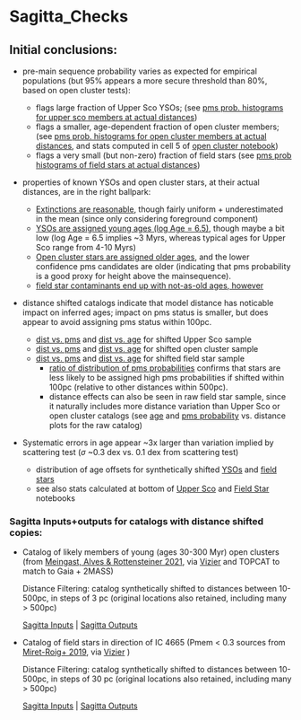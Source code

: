 # Sagitta_Checks

## Initial conclusions: ##

- pre-main sequence probability varies as expected for empirical
populations (but 95% appears a more secure threshold than 80%, based
on open cluster tests):
    - flags large fraction of Upper Sco YSOs; (see
      [pms prob. histograms for upper sco members at actual distances](https://github.com/kevincovey/Sagitta_Checks/blob/main/plots/compareUpperScoProbs.png))
    - flags a smaller, age-dependent fraction of open cluster members;
      (see
      [pms prob. histograms for open cluster members at actual distances](https://github.com/kevincovey/Sagitta_Checks/blob/main/plots/CoronaeProbs.png),
      and stats computed in cell 5 of [open cluster notebook](https://github.com/kevincovey/Sagitta_Checks/blob/main/notebooks/ShiftOlderClusters.ipynb))
	- flags a very small (but non-zero) fraction of field stars (see
      [pms prob histograms of field stars at actual distances](https://github.com/kevincovey/Sagitta_Checks/blob/main/plots/DANCeProbs.png))

- properties of known YSOs and open cluster stars, at their actual distances, are in the
right ballpark:
    - [Extinctions are reasonable](https://github.com/kevincovey/Sagitta_Checks/blob/main/plots/compareAv.png), though fairly uniform + underestimated in the mean (since only considering foreground component)
    - [YSOs are assigned young ages (log Age = 6.5)](https://github.com/kevincovey/Sagitta_Checks/blob/main/plots/compareUpperScoAges.png), though maybe a bit low (log Age = 6.5 implies ~3 Myrs, whereas typical ages for Upper Sco range from 4-10 Myrs)
    - [Open cluster stars are assigned older ages](https://github.com/kevincovey/Sagitta_Checks/blob/main/plots/CoronaeAges.png),
and the lower confidence pms candidates are older (indicating that pms probability is a good proxy for height above the mainsequence). 
    - [field star contaminants end up with not-as-old ages, however](https://github.com/kevincovey/Sagitta_Checks/blob/main/plots/DANCeAges.png)

- distance shifted catalogs indicate that model distance has noticable impact on inferred ages; impact on pms status is smaller, but does appear to avoid assigning pms status within 100pc.
   - [dist vs. pms](https://github.com/kevincovey/Sagitta_Checks/blob/main/plots/LongerUpperScoDistPMS.png) and [dist vs. age](https://github.com/kevincovey/Sagitta_Checks/blob/main/plots/LongerUpperScoDistAge.png) for shifted Upper Sco sample
   - [dist vs. pms](https://github.com/kevincovey/Sagitta_Checks/blob/main/plots/CoronaeDistPMS.png) and [dist vs. age](https://github.com/kevincovey/Sagitta_Checks/blob/main/plots/CoronaeDistAge.png) for shifted open cluster sample
   - [dist vs. pms](https://github.com/kevincovey/Sagitta_Checks/blob/main/plots/ShiftedDANCeDistPMS.png) and [dist vs. age](https://github.com/kevincovey/Sagitta_Checks/blob/main/plots/ShiftedDANCeDistAge.png) for shifted field star sample
       - [ratio of distribution of pms probabilities](https://github.com/kevincovey/Sagitta_Checks/blob/main/plots/ShiftedDANCePMSHistRatio.png) confirms that stars are less likely to be assigned high pms probabilities if shifted within 100pc (relative to other distances within 500pc). 
       - distance effects can also be seen in raw field star sample,
         since it naturally includes more distance variation than
         Upper Sco or open cluster catalogs (see [age](https://github.com/kevincovey/Sagitta_Checks/blob/main/plots/rawDANCeDistAge.png) and
         [pms probability](https://github.com/kevincovey/Sagitta_Checks/blob/main/plots/rawDANCeDistPMS.png) vs. distance plots for the raw catalog)

- Systematic errors in age appear ~3x larger than variation implied by
scattering test ($\sigma$ ~0.3 dex vs. 0.1 dex from scattering test)
    - distribution of age offsets for synthetically shifted
      [YSOs](https://github.com/kevincovey/Sagitta_Checks/blob/main/plots/compareUpperScoAgeDiffs.png)
      and [field stars](https://github.com/kevincovey/Sagitta_Checks/blob/main/plots/ShiftedDANCeAgeDiffs.png)
    - see also stats calculated at bottom of [Upper Sco](https://github.com/kevincovey/Sagitta_Checks/blob/main/notebooks/ShiftUpperSco.ipynb) and [Field Star](https://github.com/kevincovey/Sagitta_Checks/blob/main/notebooks/ShiftFieldStars.ipynb) notebooks


### Sagitta Inputs+outputs for catalogs with distance shifted copies: ###

- Catalog of likely members of young (ages 30-300 Myr) open clusters
    (from
[Meingast, Alves & Rottensteiner 2021](https://ui.adsabs.harvard.edu/abs/2021A%26A...645A..84M/abstract),
via
[Vizier](https://vizier.u-strasbg.fr/viz-bin/VizieR?-source=J/A+A/645/A84)
and TOPCAT to match to Gaia + 2MASS)

    Distance Filtering: catalog synthetically shifted to distances between
10-500pc, in steps of 3 pc (original locations also retained,
including many > 500pc)

    [Sagitta Inputs](https://www.dropbox.com/s/wqcbdxr44femxl2/LongerCoronae.fits?dl=0)
| [Sagitta Outputs](https://www.dropbox.com/s/v7xcbreyrsk865g/LongerCoronae-sagitta.fits?dl=0)

- Catalog of field stars in direction of IC 4665
    (Pmem < 0.3 sources from
[Miret-Roig+ 2019](https://ui.adsabs.harvard.edu/abs/2019A%26A...631A..57M/abstract),
via
[Vizier](https://vizier.u-strasbg.fr/viz-bin/VizieR-3?-source=J/A%2bA/631/A57/table5)
)

     Distance Filtering: catalog synthetically shifted to distances between
10-500pc, in steps of 30 pc (original locations also retained,
including many > 500pc)

    [Sagitta Inputs](https://www.dropbox.com/s/nnwn10160o7js2r/LongerDANCe.fits?dl=0) | [Sagitta Outputs](https://www.dropbox.com/s/e93kfdoow7i2702/LongerDANCe_results.fits?dl=0/)

